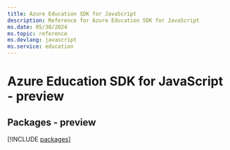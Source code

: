 ```yaml
---
title: Azure Education SDK for JavaScript
description: Reference for Azure Education SDK for JavaScript
ms.date: 05/30/2024
ms.topic: reference
ms.devlang: javascript
ms.service: education
---
```

# Azure Education SDK for JavaScript - preview
## Packages - preview
[!INCLUDE [packages](education-index.md)]